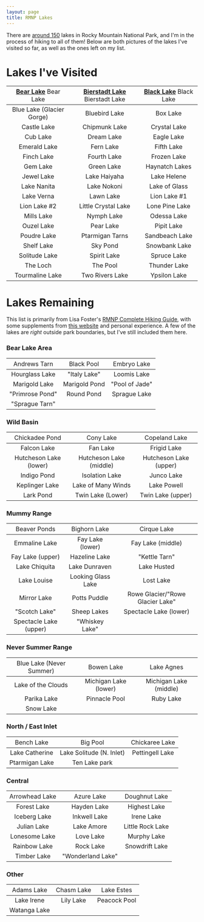 ```yaml
---
layout: page
title: RMNP Lakes
---
```


There are [around 150](https://www.nps.gov/romo/learn/management/statistics.htm) lakes in Rocky Mountain National Park, and I'm in the process of hiking to all of them! Below are both pictures of the lakes I've visited so far, as well as the ones left on my list.

# Lakes I've Visited

| [Bear Lake](/assets/img/BearLake.jpeg) <span style="font-weight:normal">Bear Lake</span> | [Bierstadt Lake](/assets/img/BierstadtLake.jpeg) <span style="font-weight:normal">Bierstadt Lake</span> | [Black Lake](/assets/img/BlackLake.jpeg) <span style="font-weight:normal">Black Lake</span> |
| :---: | :---: | :---: |
| Blue Lake (Glacier Gorge) | Bluebird Lake | Box Lake |
| Castle Lake | Chipmunk Lake | Crystal Lake |
| Cub Lake | Dream Lake | Eagle Lake |
| Emerald Lake | Fern Lake | Fifth Lake |
| Finch Lake | Fourth Lake | Frozen Lake |
| Gem Lake | Green Lake | Haynatch Lakes |
| Jewel Lake | Lake Haiyaha | Lake Helene |
| Lake Nanita | Lake Nokoni | Lake of Glass |
| Lake Verna | Lawn Lake | Lion Lake #1 |
| Lion Lake #2 | Little Crystal Lake | Lone Pine Lake |
| Mills Lake | Nymph Lake | Odessa Lake |
| Ouzel Lake | Pear Lake | Pipit Lake |
| Poudre Lake | Ptarmigan Tarns | Sandbeach Lake |
| Shelf Lake | Sky Pond | Snowbank Lake |
| Solitude Lake | Spirit Lake | Spruce Lake |
| The Loch | The Pool | Thunder Lake |
| Tourmaline Lake | Two Rivers Lake | Ypsilon Lake |

# Lakes Remaining
This list is primarily from Lisa Foster's [RMNP Complete Hiking Guide](https://www.amazon.com/Rocky-Mountain-National-Park-Complete/dp/0615526845/ref=sr_1_1?crid=VFZV6XY9JN4X&keywords=lisa+foster&qid=1696050466&sprefix=Lisa+Foster%2Caps%2C185&sr=8-1), with some supplements from [this website](http://www.hikingrmnp.org/p/the-big-list.html) and personal experience. A few of the lakes are _right_ outside park boundaries, but I've still included them here.

### Bear Lake Area

| <span style="font-weight:normal">Andrews Tarn</span> | <span style="font-weight:normal">Black Pool</span> |<span style="font-weight:normal">Embryo Lake</span> |
| :---: | :---: | :---: |
| Hourglass Lake | "Italy Lake" | Loomis Lake |
| Marigold Lake | Marigold Pond | "Pool of Jade" |
| "Primrose Pond" | Round Pond | Sprague Lake |
| "Sprague Tarn" | | |

### Wild Basin

| <span style="font-weight:normal">Chickadee Pond</span> | <span style="font-weight:normal">Cony Lake</span> |<span style="font-weight:normal">Copeland Lake</span> |
| :---: | :---: | :---: |
| Falcon Lake | Fan Lake | Frigid Lake |
| Hutcheson Lake (lower) | Hutcheson Lake (middle) | Hutcheson Lake (upper) |
| Indigo Pond | Isolation Lake | Junco Lake |
| Keplinger Lake | Lake of Many Winds | Lake Powell |
| Lark Pond | Twin Lake (Lower) | Twin Lake (upper) |

### Mummy Range

| <span style="font-weight:normal">Beaver Ponds</span> | <span style="font-weight:normal">Bighorn Lake</span> |<span style="font-weight:normal">Cirque Lake</span> |
| :---: | :---: | :---: |
| Emmaline Lake | Fay Lake (lower) | Fay Lake (middle) |
| Fay Lake (upper) | Hazeline Lake | "Kettle Tarn" |
| Lake Chiquita | Lake Dunraven | Lake Husted |
| Lake Louise | Looking Glass Lake | Lost Lake |
| Mirror Lake | Potts Puddle | Rowe Glacier/"Rowe Glacier Lake" |
| "Scotch Lake" | Sheep Lakes | Spectacle Lake (lower) |
| Spectacle Lake (upper) | "Whiskey Lake" | |

### Never Summer Range

| <span style="font-weight:normal">Blue Lake (Never Summer)</span> | <span style="font-weight:normal">Bowen Lake</span> |<span style="font-weight:normal">Lake Agnes</span> |
| :---: | :---: | :---: |
| Lake of the Clouds | Michigan Lake (lower) | Michigan Lake (middle) |
| Parika Lake | Pinnacle Pool | Ruby Lake |
| Snow Lake | | |

### North / East Inlet

| <span style="font-weight:normal">Bench Lake</span> | <span style="font-weight:normal">Big Pool</span> |<span style="font-weight:normal">Chickaree Lake</span> |
| :---: | :---: | :---: |
| Lake Catherine | Lake Solitude (N. Inlet) | Pettingell Lake |
| Ptarmigan Lake | Ten Lake park | |

### Central

| <span style="font-weight:normal">Arrowhead Lake</span> | <span style="font-weight:normal">Azure Lake</span> |<span style="font-weight:normal">Doughnut Lake</span> |
| :---: | :---: | :---: |
| Forest Lake | Hayden Lake | Highest Lake |
| Iceberg Lake | Inkwell Lake | Irene Lake |
| Julian Lake | Lake Amore | Little Rock Lake |
| Lonesome Lake | Love Lake | Murphy Lake |
| Rainbow Lake | Rock Lake | Snowdrift Lake |
| Timber Lake | "Wonderland Lake" | |

### Other

| <span style="font-weight:normal">Adams Lake</span> | <span style="font-weight:normal">Chasm Lake</span> |<span style="font-weight:normal">Lake Estes</span> |
| :---: | :---: | :---: |
| Lake Irene | Lily Lake | Peacock Pool |
| Watanga Lake | | |